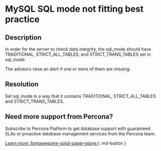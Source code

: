 # MySQL SQL mode not fitting best practice

## Description

In order for the server to check data integrity, the sql_mode should have TRADITIONAL, STRICT_ALL_TABLES, and STRICT_TRANS_TABLES set in sql_mode.

The advisors raise an alert if one or more of them are missing.

## Resolution

Set sql_mode in a way that it contains TRADITIONAL, STRICT_ALL_TABLES and STRICT_TRANS_TABLES.

## Need more support from Percona?

Subscribe to Percona Platform to get database support with guaranteed SLAs or proactive database management services from the Percona team.

[Learn more :fontawesome-solid-paper-plane:](https://per.co.na/subscribe){ .md-button }
